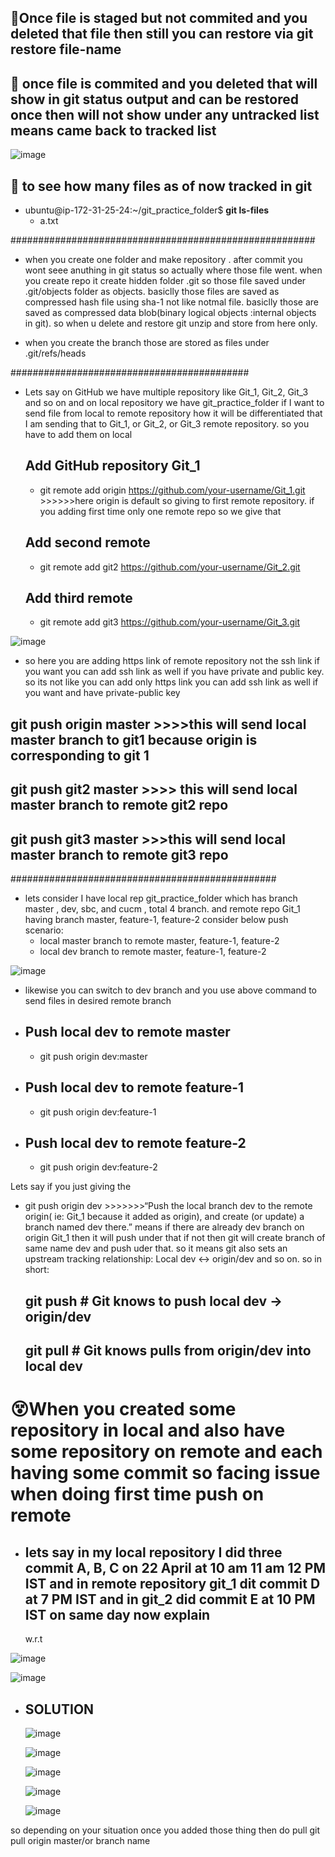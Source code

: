 ## 🚀Once file is staged but not commited and  you deleted that file then still you can restore via git restore file-name
## 🚀 once file is commited and you deleted that will show in git status output and can be restored once then will not show under any untracked list means came back to tracked list

![image](https://github.com/user-attachments/assets/a755d985-05ad-4d74-80af-758d6967ddc2)

## 🚀 to see how many files as of now tracked in git

- ubuntu@ip-172-31-25-24:~/git_practice_folder$ **git ls-files**
   - a.txt


#######################################################
- when you create one folder and make repository . after commit you wont seee anuthing in git status so actually where those file went. when you create repo it create hidden folder .git
  so those file saved under .git/objects folder as objects. basiclly those files are saved as compressed hash file using sha-1 not like notmal file. basiclly those are saved as compressed data blob(binary logical objects 
  :internal objects in git). so when u delete and restore git unzip and store from here only.

- when you create the branch those are stored as files under .git/refs/heads


###########################################

- Lets say on GitHub we have multiple repository like Git_1, Git_2, Git_3 and so on and on local repository we have git_practice_folder if I want to send file from local to remote repository how it will be differentiated 
  that I am sending that to Git_1, or Git_2, or Git_3 remote repository. so you have to add them on local

   ## Add GitHub repository Git_1
   - git remote add origin https://github.com/your-username/Git_1.git >>>>>>here origin is default so giving to first remote repository. if you adding first time only one remote repo so we give that 

   ## Add second remote
   - git remote add git2 https://github.com/your-username/Git_2.git

   ## Add third remote
   - git remote add git3 https://github.com/your-username/Git_3.git
 
![image](https://github.com/user-attachments/assets/f746e9af-b573-45d9-93b7-5567719b581d)


- so here you are adding https link of remote repository not the ssh link if you want you can add ssh link as well if you have private and public key. so its not like you can add only https link you can add ssh
   link as well if you want and have private-public key

## git push origin master >>>>this will send local master branch to git1 because origin is corresponding to git 1

## git push git2 master >>>> this will send local master branch to remote git2 repo 

## git push git3 master >>>this will send local master branch to remote git3 repo 



################################################

- lets consider I have local rep git_practice_folder which has branch master , dev, sbc, and cucm , total 4 branch. and remote repo Git_1 having branch master, feature-1, feature-2
  consider below push scenario:
  - local master branch to remote master, feature-1, feature-2
  - local dev branch to remote master, feature-1, feature-2

![image](https://github.com/user-attachments/assets/36cc84e8-064c-411b-813c-9e250eaf9fa7)


- likewise you can switch to dev branch and you use above command to send files in desired remote branch

 - ## Push local dev to remote master
   - git push origin dev:master

-  ## Push local dev to remote feature-1
   - git push origin dev:feature-1

-  ## Push local dev to remote feature-2
   - git push origin dev:feature-2
 

Lets say if you just giving the 
  - git push origin dev  >>>>>>>“Push the local branch dev to the remote origin( ie: Git_1 because it added as origin), and create (or update) a branch named dev there.” means if there are already dev branch on origin Git_1
    then it will push under that if not then git will create branch of same name dev and push uder that. so it means  git also sets an upstream tracking relationship: Local dev ↔ origin/dev and so on.
    so in short:
    
    ## git push       # Git knows to push local dev → origin/dev
    ## git pull       # Git knows pulls from origin/dev into local dev



# 😵When you created some repository in local and also have some repository on remote  and each having some commit so facing issue when doing first time push on remote
 - ## lets say in my local repository I did three commit A, B, C on 22 April at 10 am 11 am 12 PM IST and in remote repository git_1 dit commit D at 7 PM IST and in git_2 did commit E at 10 PM IST on same day now explain 
      w.r.t

  ![image](https://github.com/user-attachments/assets/2a7e4593-5dac-4e72-ab27-ce95c6e1c384)

  ![image](https://github.com/user-attachments/assets/7d41e614-4d43-449a-8eee-c0194d6c5069)

  - ## SOLUTION

    ![image](https://github.com/user-attachments/assets/536d12c8-d221-44ee-8d98-dfa44d6a74a7)

    ![image](https://github.com/user-attachments/assets/b5645115-7a8d-4baf-ac4b-ae4f2db5b6af)

    ![image](https://github.com/user-attachments/assets/6b82baf7-8e87-4d29-a157-ffd48b897f74)

    ![image](https://github.com/user-attachments/assets/2d7a8a96-d052-42c7-9ab9-c76342ecec58)

    ![image](https://github.com/user-attachments/assets/8ef0c590-61e7-429d-88d1-321c679bf40a)




so depending on your situation once you added those thing then do pull git pull origin master/or branch name 






   
